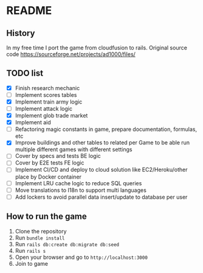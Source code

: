 # README

## History

In my free time I port the game from cloudfusion to rails. Original source code https://sourceforge.net/projects/ad1000/files/

## TODO list

- [x] Finish research mechanic
- [ ] Implement scores tables
- [x] Implement train army logic
- [ ] Implement attack logic
- [x] Implement glob trade market
- [x] Implement aid
- [ ] Refactoring magic constants in game, prepare documentation, formulas, etc
- [x] Improve buildings and other tables to related per Game to be able run multiple different games with different settings
- [ ] Cover by specs and tests BE logic
- [ ] Cover by E2E tests FE logic
- [ ] Implement CI/CD and deploy to cloud solution like EC2/Heroku/other place by Docker container
- [ ] Implement LRU cache logic to reduce SQL queries
- [ ] Move translations to I18n to support multi languages
- [ ] Add lockers to avoid parallel data insert/update to database per user

## How to run the game

1. Clone the repository
2. Run `bundle install`
3. Run `rails db:create db:migrate db:seed`
4. Run `rails s`
5. Open your browser and go to `http://localhost:3000`
6. Join to game
